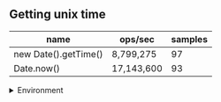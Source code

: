## Getting unix time

|name|ops/sec|samples|
|-|-|-|
|new Date().getTime()|8,799,275|97|
|Date.now()|17,143,600|93|


<details>
<summary>Environment</summary>

* __Machine:__ linux x64 | 2 vCPUs | 6.8GB Mem
* __Run:__ Tue Oct 10 2023 22:04:53 GMT+0000 (Coordinated Universal Time)
</details>

<!--
{"environment":{"platform":"linux","arch":"x64","cpus":2,"totalMemory":6.759757995605469},"benchmarks":"[{\"timeStamp\":1696975488185,\"currentTarget\":{\"0\":{\"name\":\"new Date().getTime()\",\"options\":{\"async\":false,\"defer\":false,\"delay\":0.005,\"initCount\":1,\"maxTime\":5,\"minSamples\":5,\"minTime\":0.05},\"async\":false,\"defer\":false,\"delay\":0.005,\"initCount\":1,\"maxTime\":5,\"minSamples\":5,\"minTime\":0.05,\"id\":1,\"stats\":{\"moe\":1.1183415034855198e-9,\"rme\":0.9840594090680074,\"sem\":5.705823997375101e-10,\"deviation\":5.619584919222319e-9,\"mean\":1.1364573044880386e-7,\"sample\":[1.1246750433657071e-7,1.1337532689378263e-7,1.1627358698236314e-7,1.1811587449039791e-7,1.1328067078163936e-7,1.1175295194991591e-7,1.1188899479611513e-7,1.6291959293469168e-7,1.1585291540825402e-7,1.1669624193221741e-7,1.1265285421197686e-7,1.1102629899004129e-7,1.112957387139096e-7,1.1402780028000598e-7,1.111979985735544e-7,1.1318755558294958e-7,1.1389439899972704e-7,1.1111148949097026e-7,1.112153910838345e-7,1.1628217427290898e-7,1.1024064665533728e-7,1.1368153281265135e-7,1.122874353917002e-7,1.1327098503993168e-7,1.137944597557432e-7,1.1213840484639295e-7,1.1070886641601141e-7,1.1540494545166374e-7,1.1262225607340032e-7,1.1470844816807403e-7,1.1573316221856317e-7,1.1368571309072017e-7,1.1096752194701019e-7,1.1113239968653418e-7,1.1414424931099156e-7,1.1305063221477692e-7,1.110205733959091e-7,1.1117906955243067e-7,1.1173137916156698e-7,1.1103180005107028e-7,1.1111787327527759e-7,1.1076433930033723e-7,1.1110378272239784e-7,1.102906162773292e-7,1.1273980575685267e-7,1.1132655698297952e-7,1.1592401755760815e-7,1.1339249927356937e-7,1.1182273551761485e-7,1.1027938962216803e-7,1.1112711655469362e-7,1.1071480993933203e-7,1.213870378360292e-7,1.1099789995509338e-7,1.1074761158414709e-7,1.107953776999005e-7,1.111814909878576e-7,1.1224913268585617e-7,1.107291184214002e-7,1.1045417323389306e-7,1.1446674268506371e-7,1.1265285421197686e-7,1.1131643098028511e-7,1.1168845371536247e-7,1.1100120411379865e-7,1.1057150498815698e-7,1.1407982371950092e-7,1.1051452641125659e-7,1.1735159462529388e-7,1.1455869559474857e-7,1.2694964955225458e-7,1.1523672172864074e-7,1.1530100203400575e-7,1.1488031725206703e-7,1.1341573404714316e-7,1.1265383379267229e-7,1.1415562125227836e-7,1.1374506247303401e-7,1.1253429853216987e-7,1.1445853181766151e-7,1.1467250746242374e-7,1.1317556287367152e-7,1.1090703228874076e-7,1.1306196893518478e-7,1.1282179996301807e-7,1.1312581118086802e-7,1.1279758340744394e-7,1.1289510561861072e-7,1.1401979413396261e-7,1.154524584173498e-7,1.1559995245181344e-7,1.1459523945795067e-7,1.1469209907633246e-7,1.1308508703959708e-7,1.134447912722662e-7,1.1350401077758896e-7,1.1405721851913815e-7],\"variance\":3.157973466435092e-17},\"times\":{\"cycle\":0.05162652784536082,\"elapsed\":5.619,\"period\":1.1364573044880386e-7,\"timeStamp\":1696975482566},\"running\":false,\"count\":454276,\"cycles\":9,\"hz\":8799274.693830129},\"1\":{\"name\":\"Date.now()\",\"options\":{\"async\":false,\"defer\":false,\"delay\":0.005,\"initCount\":1,\"maxTime\":5,\"minSamples\":5,\"minTime\":0.05},\"async\":false,\"defer\":false,\"delay\":0.005,\"initCount\":1,\"maxTime\":5,\"minSamples\":5,\"minTime\":0.05,\"id\":2,\"stats\":{\"moe\":9.790165526213708e-11,\"rme\":0.16783867950005718,\"sem\":4.994982411333524e-11,\"deviation\":4.816986593220297e-10,\"mean\":5.833080643493964e-8,\"sample\":[5.885940660783211e-8,5.8562922290874245e-8,5.91960236945033e-8,5.871713077957162e-8,5.866038541592324e-8,5.856769602011556e-8,5.838545583350131e-8,5.840795984048704e-8,5.852221779259829e-8,5.88703370298093e-8,5.865844306338327e-8,5.921659311295502e-8,5.912205228221844e-8,5.853753098961027e-8,5.791883451604207e-8,5.792081007100343e-8,5.8092958230425635e-8,5.804660652475204e-8,5.8107440195546774e-8,5.8192295337342366e-8,5.794878180484699e-8,5.787060339259377e-8,5.789466794237219e-8,5.820404034821695e-8,5.819494461388608e-8,5.812355921841161e-8,5.8073820519285834e-8,5.8408062274693476e-8,5.832320598153911e-8,5.866861706843331e-8,5.802868610390552e-8,5.827565486408786e-8,5.813564848556023e-8,5.80707106992317e-8,5.772748949672956e-8,6.012302383658074e-8,5.826563804273614e-8,5.8321939486885445e-8,5.797917767653497e-8,5.819367696787364e-8,5.937072025550954e-8,5.948861939417804e-8,5.848980874779371e-8,5.89477087384677e-8,5.820806895257438e-8,5.7966743001753517e-8,5.8063228018546086e-8,5.7705382256870446e-8,5.811204563065101e-8,5.7851375701033574e-8,5.782823338963478e-8,5.784400700486679e-8,5.85055835143845e-8,5.8401844937302756e-8,5.82765759511087e-8,5.78562125592518e-8,5.820024086425595e-8,5.935817044485049e-8,5.817617631447753e-8,5.7923911303925326e-8,5.806656695899666e-8,5.8510649492999166e-8,5.846482426235322e-8,5.835981919061781e-8,5.834796019522439e-8,5.9433699580559997e-8,5.8689802069912804e-8,5.8316412964760366e-8,5.76479283025863e-8,5.793289305373737e-8,5.838641672970356e-8,5.800393189022024e-8,5.772219209500091e-8,5.807715830837763e-8,5.842487211282395e-8,5.831088644263528e-8,5.773313000337348e-8,5.771793321888827e-8,5.83113469861457e-8,5.815936647634706e-8,5.8297760952588195e-8,5.78403226567834e-8,5.8331035221216315e-8,5.971118049966668e-8,5.928229475014939e-8,5.800669515128279e-8,5.813979337715405e-8,5.8183429874766705e-8,5.806495505671018e-8,5.782765771024675e-8,5.8217396110019235e-8,5.8071057258223294e-8,5.820392406098057e-8],\"variance\":2.320335983926408e-19},\"times\":{\"cycle\":0.05066258029019604,\"elapsed\":5.359,\"period\":5.833080643493964e-8,\"timeStamp\":1696975488199},\"running\":false,\"count\":868539,\"cycles\":5,\"hz\":17143599.773738235},\"options\":{},\"events\":{\"start\":[null],\"cycle\":[null,null],\"complete\":[null,null]},\"length\":2,\"running\":false},\"type\":\"cycle\",\"target\":{\"name\":\"new Date().getTime()\",\"options\":{\"async\":false,\"defer\":false,\"delay\":0.005,\"initCount\":1,\"maxTime\":5,\"minSamples\":5,\"minTime\":0.05},\"async\":false,\"defer\":false,\"delay\":0.005,\"initCount\":1,\"maxTime\":5,\"minSamples\":5,\"minTime\":0.05,\"id\":1,\"stats\":{\"moe\":1.1183415034855198e-9,\"rme\":0.9840594090680074,\"sem\":5.705823997375101e-10,\"deviation\":5.619584919222319e-9,\"mean\":1.1364573044880386e-7,\"sample\":[1.1246750433657071e-7,1.1337532689378263e-7,1.1627358698236314e-7,1.1811587449039791e-7,1.1328067078163936e-7,1.1175295194991591e-7,1.1188899479611513e-7,1.6291959293469168e-7,1.1585291540825402e-7,1.1669624193221741e-7,1.1265285421197686e-7,1.1102629899004129e-7,1.112957387139096e-7,1.1402780028000598e-7,1.111979985735544e-7,1.1318755558294958e-7,1.1389439899972704e-7,1.1111148949097026e-7,1.112153910838345e-7,1.1628217427290898e-7,1.1024064665533728e-7,1.1368153281265135e-7,1.122874353917002e-7,1.1327098503993168e-7,1.137944597557432e-7,1.1213840484639295e-7,1.1070886641601141e-7,1.1540494545166374e-7,1.1262225607340032e-7,1.1470844816807403e-7,1.1573316221856317e-7,1.1368571309072017e-7,1.1096752194701019e-7,1.1113239968653418e-7,1.1414424931099156e-7,1.1305063221477692e-7,1.110205733959091e-7,1.1117906955243067e-7,1.1173137916156698e-7,1.1103180005107028e-7,1.1111787327527759e-7,1.1076433930033723e-7,1.1110378272239784e-7,1.102906162773292e-7,1.1273980575685267e-7,1.1132655698297952e-7,1.1592401755760815e-7,1.1339249927356937e-7,1.1182273551761485e-7,1.1027938962216803e-7,1.1112711655469362e-7,1.1071480993933203e-7,1.213870378360292e-7,1.1099789995509338e-7,1.1074761158414709e-7,1.107953776999005e-7,1.111814909878576e-7,1.1224913268585617e-7,1.107291184214002e-7,1.1045417323389306e-7,1.1446674268506371e-7,1.1265285421197686e-7,1.1131643098028511e-7,1.1168845371536247e-7,1.1100120411379865e-7,1.1057150498815698e-7,1.1407982371950092e-7,1.1051452641125659e-7,1.1735159462529388e-7,1.1455869559474857e-7,1.2694964955225458e-7,1.1523672172864074e-7,1.1530100203400575e-7,1.1488031725206703e-7,1.1341573404714316e-7,1.1265383379267229e-7,1.1415562125227836e-7,1.1374506247303401e-7,1.1253429853216987e-7,1.1445853181766151e-7,1.1467250746242374e-7,1.1317556287367152e-7,1.1090703228874076e-7,1.1306196893518478e-7,1.1282179996301807e-7,1.1312581118086802e-7,1.1279758340744394e-7,1.1289510561861072e-7,1.1401979413396261e-7,1.154524584173498e-7,1.1559995245181344e-7,1.1459523945795067e-7,1.1469209907633246e-7,1.1308508703959708e-7,1.134447912722662e-7,1.1350401077758896e-7,1.1405721851913815e-7],\"variance\":3.157973466435092e-17},\"times\":{\"cycle\":0.05162652784536082,\"elapsed\":5.619,\"period\":1.1364573044880386e-7,\"timeStamp\":1696975482566},\"running\":false,\"count\":454276,\"cycles\":9,\"hz\":8799274.693830129},\"aborted\":false},{\"timeStamp\":1696975493558,\"currentTarget\":{\"0\":{\"name\":\"new Date().getTime()\",\"options\":{\"async\":false,\"defer\":false,\"delay\":0.005,\"initCount\":1,\"maxTime\":5,\"minSamples\":5,\"minTime\":0.05},\"async\":false,\"defer\":false,\"delay\":0.005,\"initCount\":1,\"maxTime\":5,\"minSamples\":5,\"minTime\":0.05,\"id\":1,\"stats\":{\"moe\":1.1183415034855198e-9,\"rme\":0.9840594090680074,\"sem\":5.705823997375101e-10,\"deviation\":5.619584919222319e-9,\"mean\":1.1364573044880386e-7,\"sample\":[1.1246750433657071e-7,1.1337532689378263e-7,1.1627358698236314e-7,1.1811587449039791e-7,1.1328067078163936e-7,1.1175295194991591e-7,1.1188899479611513e-7,1.6291959293469168e-7,1.1585291540825402e-7,1.1669624193221741e-7,1.1265285421197686e-7,1.1102629899004129e-7,1.112957387139096e-7,1.1402780028000598e-7,1.111979985735544e-7,1.1318755558294958e-7,1.1389439899972704e-7,1.1111148949097026e-7,1.112153910838345e-7,1.1628217427290898e-7,1.1024064665533728e-7,1.1368153281265135e-7,1.122874353917002e-7,1.1327098503993168e-7,1.137944597557432e-7,1.1213840484639295e-7,1.1070886641601141e-7,1.1540494545166374e-7,1.1262225607340032e-7,1.1470844816807403e-7,1.1573316221856317e-7,1.1368571309072017e-7,1.1096752194701019e-7,1.1113239968653418e-7,1.1414424931099156e-7,1.1305063221477692e-7,1.110205733959091e-7,1.1117906955243067e-7,1.1173137916156698e-7,1.1103180005107028e-7,1.1111787327527759e-7,1.1076433930033723e-7,1.1110378272239784e-7,1.102906162773292e-7,1.1273980575685267e-7,1.1132655698297952e-7,1.1592401755760815e-7,1.1339249927356937e-7,1.1182273551761485e-7,1.1027938962216803e-7,1.1112711655469362e-7,1.1071480993933203e-7,1.213870378360292e-7,1.1099789995509338e-7,1.1074761158414709e-7,1.107953776999005e-7,1.111814909878576e-7,1.1224913268585617e-7,1.107291184214002e-7,1.1045417323389306e-7,1.1446674268506371e-7,1.1265285421197686e-7,1.1131643098028511e-7,1.1168845371536247e-7,1.1100120411379865e-7,1.1057150498815698e-7,1.1407982371950092e-7,1.1051452641125659e-7,1.1735159462529388e-7,1.1455869559474857e-7,1.2694964955225458e-7,1.1523672172864074e-7,1.1530100203400575e-7,1.1488031725206703e-7,1.1341573404714316e-7,1.1265383379267229e-7,1.1415562125227836e-7,1.1374506247303401e-7,1.1253429853216987e-7,1.1445853181766151e-7,1.1467250746242374e-7,1.1317556287367152e-7,1.1090703228874076e-7,1.1306196893518478e-7,1.1282179996301807e-7,1.1312581118086802e-7,1.1279758340744394e-7,1.1289510561861072e-7,1.1401979413396261e-7,1.154524584173498e-7,1.1559995245181344e-7,1.1459523945795067e-7,1.1469209907633246e-7,1.1308508703959708e-7,1.134447912722662e-7,1.1350401077758896e-7,1.1405721851913815e-7],\"variance\":3.157973466435092e-17},\"times\":{\"cycle\":0.05162652784536082,\"elapsed\":5.619,\"period\":1.1364573044880386e-7,\"timeStamp\":1696975482566},\"running\":false,\"count\":454276,\"cycles\":9,\"hz\":8799274.693830129},\"1\":{\"name\":\"Date.now()\",\"options\":{\"async\":false,\"defer\":false,\"delay\":0.005,\"initCount\":1,\"maxTime\":5,\"minSamples\":5,\"minTime\":0.05},\"async\":false,\"defer\":false,\"delay\":0.005,\"initCount\":1,\"maxTime\":5,\"minSamples\":5,\"minTime\":0.05,\"id\":2,\"stats\":{\"moe\":9.790165526213708e-11,\"rme\":0.16783867950005718,\"sem\":4.994982411333524e-11,\"deviation\":4.816986593220297e-10,\"mean\":5.833080643493964e-8,\"sample\":[5.885940660783211e-8,5.8562922290874245e-8,5.91960236945033e-8,5.871713077957162e-8,5.866038541592324e-8,5.856769602011556e-8,5.838545583350131e-8,5.840795984048704e-8,5.852221779259829e-8,5.88703370298093e-8,5.865844306338327e-8,5.921659311295502e-8,5.912205228221844e-8,5.853753098961027e-8,5.791883451604207e-8,5.792081007100343e-8,5.8092958230425635e-8,5.804660652475204e-8,5.8107440195546774e-8,5.8192295337342366e-8,5.794878180484699e-8,5.787060339259377e-8,5.789466794237219e-8,5.820404034821695e-8,5.819494461388608e-8,5.812355921841161e-8,5.8073820519285834e-8,5.8408062274693476e-8,5.832320598153911e-8,5.866861706843331e-8,5.802868610390552e-8,5.827565486408786e-8,5.813564848556023e-8,5.80707106992317e-8,5.772748949672956e-8,6.012302383658074e-8,5.826563804273614e-8,5.8321939486885445e-8,5.797917767653497e-8,5.819367696787364e-8,5.937072025550954e-8,5.948861939417804e-8,5.848980874779371e-8,5.89477087384677e-8,5.820806895257438e-8,5.7966743001753517e-8,5.8063228018546086e-8,5.7705382256870446e-8,5.811204563065101e-8,5.7851375701033574e-8,5.782823338963478e-8,5.784400700486679e-8,5.85055835143845e-8,5.8401844937302756e-8,5.82765759511087e-8,5.78562125592518e-8,5.820024086425595e-8,5.935817044485049e-8,5.817617631447753e-8,5.7923911303925326e-8,5.806656695899666e-8,5.8510649492999166e-8,5.846482426235322e-8,5.835981919061781e-8,5.834796019522439e-8,5.9433699580559997e-8,5.8689802069912804e-8,5.8316412964760366e-8,5.76479283025863e-8,5.793289305373737e-8,5.838641672970356e-8,5.800393189022024e-8,5.772219209500091e-8,5.807715830837763e-8,5.842487211282395e-8,5.831088644263528e-8,5.773313000337348e-8,5.771793321888827e-8,5.83113469861457e-8,5.815936647634706e-8,5.8297760952588195e-8,5.78403226567834e-8,5.8331035221216315e-8,5.971118049966668e-8,5.928229475014939e-8,5.800669515128279e-8,5.813979337715405e-8,5.8183429874766705e-8,5.806495505671018e-8,5.782765771024675e-8,5.8217396110019235e-8,5.8071057258223294e-8,5.820392406098057e-8],\"variance\":2.320335983926408e-19},\"times\":{\"cycle\":0.05066258029019604,\"elapsed\":5.359,\"period\":5.833080643493964e-8,\"timeStamp\":1696975488199},\"running\":false,\"count\":868539,\"cycles\":5,\"hz\":17143599.773738235},\"options\":{},\"events\":{\"start\":[null],\"cycle\":[null,null],\"complete\":[null,null]},\"length\":2,\"running\":false},\"type\":\"cycle\",\"target\":{\"name\":\"Date.now()\",\"options\":{\"async\":false,\"defer\":false,\"delay\":0.005,\"initCount\":1,\"maxTime\":5,\"minSamples\":5,\"minTime\":0.05},\"async\":false,\"defer\":false,\"delay\":0.005,\"initCount\":1,\"maxTime\":5,\"minSamples\":5,\"minTime\":0.05,\"id\":2,\"stats\":{\"moe\":9.790165526213708e-11,\"rme\":0.16783867950005718,\"sem\":4.994982411333524e-11,\"deviation\":4.816986593220297e-10,\"mean\":5.833080643493964e-8,\"sample\":[5.885940660783211e-8,5.8562922290874245e-8,5.91960236945033e-8,5.871713077957162e-8,5.866038541592324e-8,5.856769602011556e-8,5.838545583350131e-8,5.840795984048704e-8,5.852221779259829e-8,5.88703370298093e-8,5.865844306338327e-8,5.921659311295502e-8,5.912205228221844e-8,5.853753098961027e-8,5.791883451604207e-8,5.792081007100343e-8,5.8092958230425635e-8,5.804660652475204e-8,5.8107440195546774e-8,5.8192295337342366e-8,5.794878180484699e-8,5.787060339259377e-8,5.789466794237219e-8,5.820404034821695e-8,5.819494461388608e-8,5.812355921841161e-8,5.8073820519285834e-8,5.8408062274693476e-8,5.832320598153911e-8,5.866861706843331e-8,5.802868610390552e-8,5.827565486408786e-8,5.813564848556023e-8,5.80707106992317e-8,5.772748949672956e-8,6.012302383658074e-8,5.826563804273614e-8,5.8321939486885445e-8,5.797917767653497e-8,5.819367696787364e-8,5.937072025550954e-8,5.948861939417804e-8,5.848980874779371e-8,5.89477087384677e-8,5.820806895257438e-8,5.7966743001753517e-8,5.8063228018546086e-8,5.7705382256870446e-8,5.811204563065101e-8,5.7851375701033574e-8,5.782823338963478e-8,5.784400700486679e-8,5.85055835143845e-8,5.8401844937302756e-8,5.82765759511087e-8,5.78562125592518e-8,5.820024086425595e-8,5.935817044485049e-8,5.817617631447753e-8,5.7923911303925326e-8,5.806656695899666e-8,5.8510649492999166e-8,5.846482426235322e-8,5.835981919061781e-8,5.834796019522439e-8,5.9433699580559997e-8,5.8689802069912804e-8,5.8316412964760366e-8,5.76479283025863e-8,5.793289305373737e-8,5.838641672970356e-8,5.800393189022024e-8,5.772219209500091e-8,5.807715830837763e-8,5.842487211282395e-8,5.831088644263528e-8,5.773313000337348e-8,5.771793321888827e-8,5.83113469861457e-8,5.815936647634706e-8,5.8297760952588195e-8,5.78403226567834e-8,5.8331035221216315e-8,5.971118049966668e-8,5.928229475014939e-8,5.800669515128279e-8,5.813979337715405e-8,5.8183429874766705e-8,5.806495505671018e-8,5.782765771024675e-8,5.8217396110019235e-8,5.8071057258223294e-8,5.820392406098057e-8],\"variance\":2.320335983926408e-19},\"times\":{\"cycle\":0.05066258029019604,\"elapsed\":5.359,\"period\":5.833080643493964e-8,\"timeStamp\":1696975488199},\"running\":false,\"count\":868539,\"cycles\":5,\"hz\":17143599.773738235},\"aborted\":false}]"}-->
